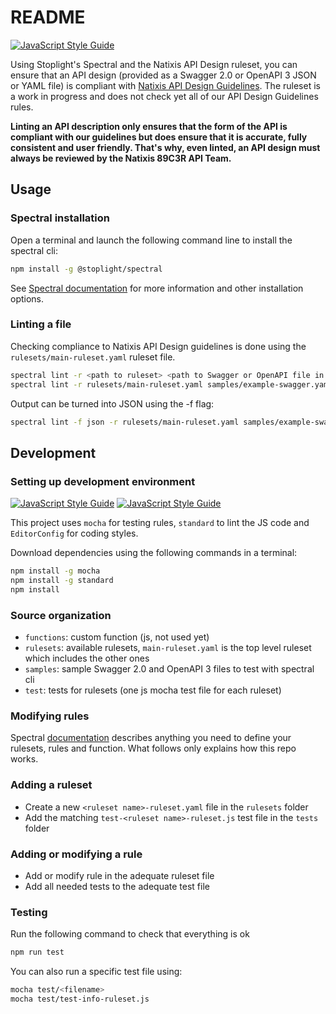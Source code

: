 # README

[![JavaScript Style Guide](https://img.shields.io/badge/code_style-standard-brightgreen.svg)](https://standardjs.com)

Using Stoplight's Spectral and the Natixis API Design ruleset, you can ensure that an API design (provided as a Swagger 2.0 or OpenAPI 3 JSON or YAML file) is compliant with [Natixis API Design Guidelines](https://confluence.mycloud.intranatixis.com/display/EAPI89C3R/API+REST+-+Design+Guidelines). The ruleset is a work in progress and does not check yet all of our API Design Guidelines rules.

**Linting an API description only ensures that the form of the API is compliant with our guidelines but does ensure that it is accurate, fully consistent and user friendly. That's why, even linted, an API design must always be reviewed by the Natixis 89C3R API Team.**

## Usage

### Spectral installation

Open a terminal and launch the following command line to install the spectral cli:

```sh
npm install -g @stoplight/spectral
```

See [Spectral documentation](https://stoplight.io/p/docs/gh/stoplightio/spectral/docs/getting-started/installation.md) for more information and other installation options.

### Linting a file

Checking compliance to Natixis API Design guidelines is done using the `rulesets/main-ruleset.yaml` ruleset file.

```sh
spectral lint -r <path to ruleset> <path to Swagger or OpenAPI file in JSON or YAML format>
spectral lint -r rulesets/main-ruleset.yaml samples/example-swagger.yaml
```

Output can be turned into JSON using the -f flag:

```sh
spectral lint -f json -r rulesets/main-ruleset.yaml samples/example-swagger.yaml
```

## Development

### Setting up development environment

[![JavaScript Style Guide](https://cdn.rawgit.com/standard/standard/master/badge.svg)](https://github.com/standard/standard) [![JavaScript Style Guide](https://avatars.githubusercontent.com/u/1165674?s=55&v=4)](http://editorconfig.org/)

This project uses `mocha` for testing rules, `standard` to lint the JS code and `EditorConfig` for coding styles.

Download dependencies using the following commands in a terminal:

```sh
npm install -g mocha
npm install -g standard
npm install
```

### Source organization

- `functions`: custom function (js, not used yet)
- `rulesets`: available rulesets, `main-ruleset.yaml` is the top level ruleset which includes the other ones
- `samples`: sample Swagger 2.0 and OpenAPI 3 files to test with spectral cli
- `test`: tests for rulesets (one js mocha test file for each ruleset)

### Modifying rules

Spectral [documentation](https://stoplight.io/p/docs/gh/stoplightio/spectral/README.md) describes anything you need to define your rulesets, rules and function. What follows only explains how this repo works.

### Adding a ruleset

- Create a new `<ruleset name>-ruleset.yaml` file in the `rulesets` folder
- Add the matching `test-<ruleset name>-ruleset.js` test file in the `tests` folder

### Adding or modifying a rule

- Add or modify rule in the adequate ruleset file
- Add all needed tests to the adequate test file

### Testing

Run the following command to check that everything is ok

```sh
npm run test
```

You can also run a specific test file using:

```sh
mocha test/<filename>
mocha test/test-info-ruleset.js
```
